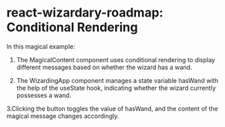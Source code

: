 # react-wizardary-roadmap: Conditional Rendering
In this magical example:

1. The MagicalContent component uses conditional rendering to display different messages based on whether the wizard has a wand.

2. The WizardingApp component manages a state variable hasWand with the help of the useState hook, indicating whether the wizard currently possesses a wand.

3.Clicking the button toggles the value of hasWand, and the content of the magical message changes accordingly.
